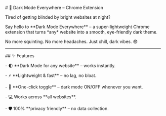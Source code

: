 \# 🌙 Dark Mode Everywhere – Chrome Extension



Tired of getting blinded by bright websites at night?  

Say hello to \*\*Dark Mode Everywhere\*\* – a super-lightweight Chrome extension that turns \*any\* website into a smooth, eye-friendly dark theme.  



No more squinting. No more headaches. Just chill, dark vibes. 😎  



---



\## ✨ Features

\- 🌓 \*\*Dark Mode for any website\*\* – works instantly.

\- ⚡ \*\*Lightweight \& fast\*\* – no lag, no bloat.

\- 🎯 \*\*One-click toggle\*\* – dark mode ON/OFF whenever you want.

\- 💻 Works across \*\*all websites\*\*.

\- 🛡️ 100% \*\*privacy friendly\*\* – no data collection.





